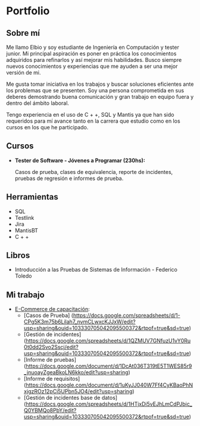 # Portfolio
## Sobre mí

Me llamo Elbio y soy estudiante de Ingeniería en Computación y tester junior. Mi principal aspiración es poner en práctica los conocimientos adquiridos para refinarlos y así mejorar mis habilidades. Busco siempre nuevos conocimientos y experiencias que me ayuden a ser una mejor versión de mi.

Me gusta tomar iniciativa en los trabajos y buscar soluciones eficientes ante los problemas que se presenten. Soy una persona comprometida en sus deberes demostrando buena comunicación y gran trabajo en equipo fuera y dentro del ámbito laboral.

Tengo experiencia en el uso de C + +, SQL y Mantis ya que han sido requeridos para mí avance tanto en la carrera que estudio como en los cursos en los que he participado.


## Cursos
* **Tester de Software - Jóvenes a Programar (230hs):**

  Casos de prueba, clases de equivalencia, reporte de incidentes, pruebas de regresión e informes de prueba.
  
  
## Herramientas
* SQL
* Testlink
* Jira
* MantisBT
* C + +
## Libros
* Introducción a las Pruebas de Sistemas de Información - Federico Toledo

## Mi trabajo

* [E-Commerce de capacitación](https://japceibal.github.io/e-mercado-TESTING/index.html):
  * [Casos de Prueba] (https://docs.google.com/spreadsheets/d/1-CPg5K3m75b6Lilah7_nvmCLwxcKJJxW/edit?usp=sharing&ouid=103330705042095500372&rtpof=true&sd=true)
  * [Gestión de incidentes] (https://docs.google.com/spreadsheets/d/1QZMUV7GNfuzU1vY0Ru0t0dd2Svo2Sscj/edit?usp=sharing&ouid=103330705042095500372&rtpof=true&sd=true)
  * [Informe de pruebas] (https://docs.google.com/document/d/1DcAt036T319tE5T1WES85r9_jnuoayZgeaBkoLN6kko/edit?usp=sharing)
  * [Informe de requisitos] (https://docs.google.com/document/d/1uKyJJ040W7Ff4CyKBaoPhNxjgzROz12pCi5UPbn5JO4/edit?usp=sharing)
  * [Gestión de incidentes base de datos] (https://docs.google.com/spreadsheets/d/1HTjxDi5vEJhLmCdPJbic_Q0YBMQo8PbY/edit?usp=sharing&ouid=103330705042095500372&rtpof=true&sd=true)
